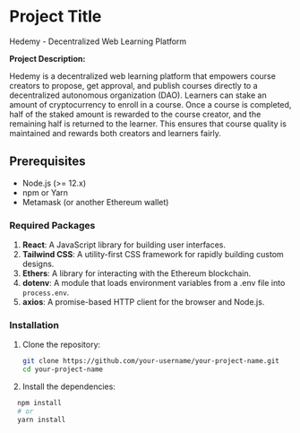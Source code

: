 # Project Title

Hedemy - Decentralized Web Learning Platform

**Project Description:**

 Hedemy is a decentralized web learning platform that empowers course creators to propose, get approval, and publish courses directly to a decentralized autonomous organization (DAO). Learners can stake an amount of cryptocurrency to enroll in a course. Once a course is completed, half of the staked amount is rewarded to the course creator, and the remaining half is returned to the learner. This ensures that course quality is maintained and rewards both creators and learners fairly.
## Prerequisites
- Node.js (>= 12.x)
- npm or Yarn
- Metamask (or another Ethereum wallet)

### Required Packages
1. **React**: A JavaScript library for building user interfaces.
2. **Tailwind CSS**: A utility-first CSS framework for rapidly building custom designs.
3. **Ethers**: A library for interacting with the Ethereum blockchain.
4. **dotenv**: A module that loads environment variables from a .env file into `process.env`.
5. **axios**: A promise-based HTTP client for the browser and Node.js.

### Installation
1. Clone the repository:
   ```bash
   git clone https://github.com/your-username/your-project-name.git
   cd your-project-name

2. Install the dependencies:
 ```bash
   npm install
   # or
   yarn install
